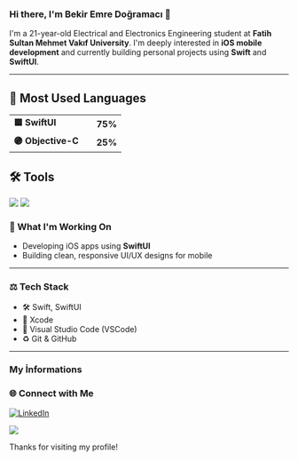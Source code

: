 ### Hi there, I'm Bekir Emre Doğramacı 👋

I'm a 21-year-old Electrical and Electronics Engineering student at **Fatih Sultan Mehmet Vakıf University**. I'm deeply interested in **iOS mobile development** and currently building personal projects using **Swift** and **SwiftUI**.

---
## 🚀 Most Used Languages

<table>
  <tr>
    <td><strong>🟦 SwiftUI</strong></td>
    <td>
      <div style="background-color: #FA7343; width: 75%; height: 20px; border-radius: 5px;"></div>
    </td>
    <td><strong>75%</strong></td>
  </tr>
  <tr>
    <td><strong>🟣 Objective-C</strong></td>
    <td>
      <div style="background-color: #000000; width: 25%; height: 20px; border-radius: 5px;"></div>
    </td>
    <td><strong>25%</strong></td>
  </tr>
</table>

## 🛠️ Tools  
<img src="https://img.shields.io/badge/SwiftUI-FA7343?style=for-the-badge&logo=swift&logoColor=white" />
<img src="https://img.shields.io/badge/Objective--C-000000?style=for-the-badge&logo=apple&logoColor=white" />

### 🚀 What I'm Working On
- Developing iOS apps using **SwiftUI**
- Building clean, responsive UI/UX designs for mobile

---

### ⚖️ Tech Stack
- 🛠️ Swift, SwiftUI
- 📏 Xcode
- 🧩 Visual Studio Code (VSCode)
- ♻️ Git & GitHub

---


### My İnformations 

### 🌐 Connect with Me

[![LinkedIn](https://img.shields.io/badge/LinkedIn-0A66C2?style=for-the-badge&logo=linkedin&logoColor=white)](https://www.linkedin.com/in/bekir-emre-doğramacı-67463334a/)
<p align="left">
  <a href="mailto:bekiremredogramaci8@gmail.com">
    <img src="https://img.shields.io/badge/-Email-D14836?style=flat-square&logo=gmail&logoColor=white" />
  </a>
</p>




Thanks for visiting my profile! 
